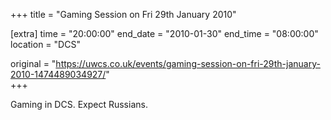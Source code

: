+++
title = "Gaming Session on Fri 29th January 2010"

[extra]
time = "20:00:00"
end_date = "2010-01-30"
end_time = "08:00:00"
location = "DCS"

original = "https://uwcs.co.uk/events/gaming-session-on-fri-29th-january-2010-1474489034927/"    
+++

Gaming in DCS. Expect Russians.


